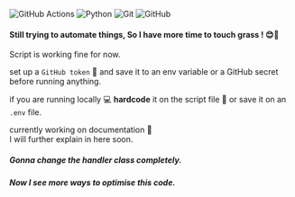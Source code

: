 ![GitHub Actions](https://img.shields.io/badge/-github%20actions-000?style=for-the-badge&logo=githubactions) ![Python](https://img.shields.io/badge/python-000?style=for-the-badge&logo=python) ![Git](https://img.shields.io/badge/-Git-000?style=for-the-badge&logo=git) ![GitHub](https://img.shields.io/badge/-GitHub-000?style=for-the-badge&logo=github)


#### Still trying to automate things, So I have more time to touch grass ! 😊🌱

Script is working fine for now.  

set up a `GitHub token` 🔑 and save it to an env variable or a GitHub secret before running anything.  

if you are running locally 💻 **hardcode** it on the script file 📜 or save it on an `.env` file.


currently working on documentation 📄  
I will further explain in here soon.



##### Gonna change the handler class completely.
##### Now I see more ways to optimise this code.